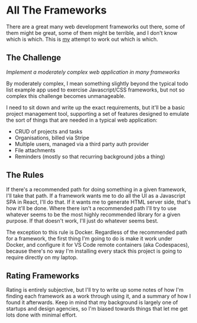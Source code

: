 # All The Frameworks

There are a great many web development frameworks out there, some of them might be great,
some of them might be terrible, and I don't know which is which. This is [my](https://twitter.com/JellybobUK)
attempt to work out which is which.

## The Challenge

*Implement a moderately complex web application in many frameworks*

By moderately complex, I mean something slightly beyond the typical todo list example
app used to exercise Javascript/CSS frameworks, but not so complex this challenge becomes
unmanageable.

I need to sit down and write up the exact requirements, but it'll be a basic project
management tool, supporting a set of features designed to emulate the sort of things
that are needed in a typical web application:

* CRUD of projects and tasks
* Organisations, billed via Stripe
* Multiple users, managed via a third party auth provider
* File attachments
* Reminders (mostly so that recurring background jobs a thing)

## The Rules

If there's a recommended path for doing something in a given framework, I'll take that
path. If a framework wants me to do all the UI as a Javascript SPA in React, I'll do that.
If it wants me to generate HTML server side, that's how it'll be done. Where there isn't
a recommended path I'll try to use whatever seems to be the most highly recommended library
for a given purpose. If that doesn't work, I'll just do whatever seems best.

The exception to this rule is Docker. Regardless of the recommended path for a framework, the
first thing I'm going to do is make it work under Docker, and configure it for VS Code remote
containers (aka Codespaces), because there's no way I'm installing every stack this project
is going to require directly on my laptop.

## Rating Frameworks

Rating is entirely subjective, but I'll try to write up some notes of how I'm finding each
framework as a work through using it, and a summary of how I found it afterwards. Keep in
mind that my background is largely one of startups and design agencies, so I'm biased towards
things that let me get lots done with minimal effort.
